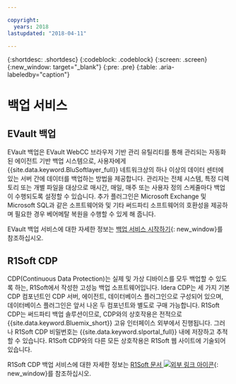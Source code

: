 ```yaml
---

copyright:
  years: 2018
lastupdated: "2018-04-11"

---
```

{:shortdesc: .shortdesc}
{:codeblock: .codeblock}
{:screen: .screen}
{:new_window: target="_blank"}
{:pre: .pre}
{:table: .aria-labeledby="caption"}

# 백업 서비스

## EVault 백업

EVault 백업은 EVault WebCC 브라우저 기반 관리 유틸리티를 통해 관리되는 자동화된 에이전트 기반 백업 시스템으로, 사용자에게 {{site.data.keyword.BluSoftlayer_full}} 네트워크상의 하나 이상의 데이터 센터에 있는 서버 간에 데이터를 백업하는 방법을 제공합니다.  관리자는 전체 시스템, 특정 디렉토리 또는 개별 파일을 대상으로 매시간, 매일, 매주 또는 사용자 정의 스케줄마다 백업이 수행되도록 설정할 수 있습니다.  추가 플러그인은 Microsoft Exchange 및 Microsoft SQL과 같은 소프트웨어와 및 기타 써드파티 소프트웨어의 호환성을 제공하며 필요한 경우 베어메탈 복원을 수행할 수 있게 해 줍니다.

EVault 백업 서비스에 대한 자세한 정보는 [백업 서비스 시작하기](../infrastructure/Backup/index.html){: new_window}를 참조하십시오.

## R1Soft CDP

CDP(Continuous Data Protection)는 실제 및 가상 디바이스를 모두 백업할 수 있도록 하는, R1Soft에서 작성한 고성능 백업 소프트웨어입니다. Idera CDP는 세 가지 기본 CDP 컴포넌트인 CDP 서버, 에이전트, 데이터베이스 플러그인으로 구성되어 있으며, 데이터베이스 플러그인은 앞서 나온 두 컴포넌트와 별도로 구매 가능합니다.  R1Soft CDP는 써드파티 백업 솔루션이므로, CDP와의 상호작용은 전적으로 {{site.data.keyword.Bluemix_short}} 고유 인터페이스 외부에서 진행됩니다. 그러나 R1Soft CDP 비밀번호는 {{site.data.keyword.slportal_full}} 내에 저장하고 추적할 수 있습니다.  R1Soft CDP와의 다른 모든 상호작용은 R1Soft 웹 사이트에 기술되어 있습니다.

R1Soft CDP 백업 서비스에 대한 자세한 정보는 [R1Soft 문서 ![외부 링크 아이콘](../icons/launch-glyph.svg "외부 링크 아이콘")](http://wiki.r1soft.com/display/ServerBackupManager/Home){: new_window}를 참조하십시오. 

